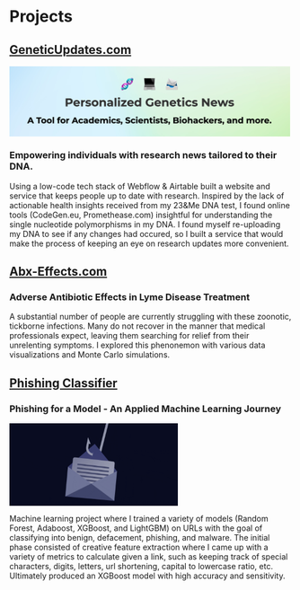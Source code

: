 # Projects

## [GeneticUpdates.com](https://www.geneticupdates.com)

<img align="center" width=500 src="../assets/images/geneticupdates.png">

### Empowering individuals with research news tailored to their DNA.

Using a low-code tech stack of Webflow & Airtable built a website and service that keeps people up to date with research. Inspired by the lack of actionable health insights received from my 23&Me DNA test, I found online tools (CodeGen.eu, Promethease.com) insightful for understanding the single nucleotide polymorphisms in my DNA. I found myself re-uploading my DNA to see if any changes had occured, so I built a service that would make the process of keeping an eye on research updates more convenient.

## [Abx-Effects.com](https://www.abx-effects.com)
### Adverse Antibiotic Effects in Lyme Disease Treatment

A substantial number of people are currently struggling with these zoonotic, tickborne infections. Many do not recover in the manner that medical professionals expect, leaving them searching for relief from their unrelenting symptoms. I explored this phenonemon with various data visualizations and Monte Carlo simulations. 

## [Phishing Classifier](https://ronanchance.github.io/Data-410/Project7.html)
### Phishing for a Model - An Applied Machine Learning Journey

<img align="center" width=300 src="../assets/images/caughtemail.png">

Machine learning project where I trained a variety of models (Random Forest, Adaboost, XGBoost, and LightGBM) on URLs with the goal of classifying into benign, defacement, phishing, and malware. The initial phase consisted of creative feature extraction where I came up with a variety of metrics to calculate given a link, such as keeping track of special characters, digits, letters, url shortening, capital to lowercase ratio, etc. Ultimately produced an XGBoost model with high accuracy and sensitivity. 